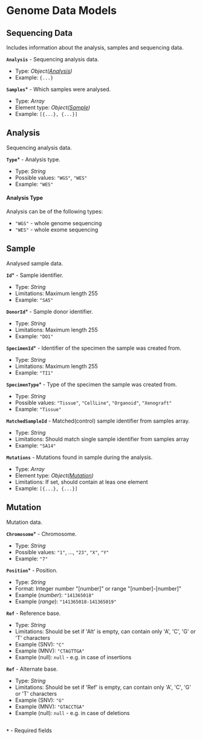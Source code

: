 # Genome Data Models

## Sequencing Data
Includes information about the analysis, samples and sequencing data.

**`Analysis`** - Sequencing analysis data.
- Type: _Object([Analysis](https://github.com/dkfz-unite/unite-genome-feed/blob/main/Docs/api-genome-models.md#analysis))_
- Example: `{...}`

**`Samples`*** - Which samples were analysed.
- Type: _Array_
- Element type: _Object([Sample](https://github.com/dkfz-unite/unite-genome-feed/blob/main/Docs/api-genome-models.md#sample))_
- Example: `[{...}, {...}]`

## Analysis
Sequencing analysis data.

**`Type`*** - Analysis type.
- Type: _String_
- Possible values: `"WGS"`, `"WES"`
- Example: `"WES"`

#### Analysis Type
Analysis can be of the following types:
- `"WGS"` - whole genome sequencing
- `"WES"` - whole exome sequencing

## Sample
Analysed sample data.

**`Id`*** - Sample identifier.
- Type: _String_
- Limitations: Maximum length 255
- Example: `"SA5"`

**`DonorId`*** - Sample donor identifier.
- Type: _String_
- Limitations: Maximum length 255
- Example: `"DO1"`

**`SpecimenId`*** - Identifier of the specimen the sample was created from.
- Type: _String_
- Limitations: Maximum length 255
- Example: `"TI1"`

**`SpecimenType`*** - Type of the specimen the sample was created from.
- Type: _String_
- Possible values: `"Tissue"`, `"CellLine"`, `"Organoid"`, `"Xenograft"`
- Example: `"Tissue"`

**`MatchedSampleId`** - Matched(control) sample identifier from samples array.
- Type: _String_
- Limitations: Should match single sample identifier from samples array
- Example: `"SA14"`

**`Mutations`** - Mutations found in sample during the analysis.
- Type: _Array_
- Element type: _Object([Mutation](https://github.com/dkfz-unite/unite-genome-feed/blob/main/Docs/api-genome-models.md#mutation))_
- Limitations: If set, should contain at leas one element
- Example: `[{...}, {...}]`

## Mutation
Mutation data.

**`Chromosome`*** - Chromosome.
- Type: _String_
- Possible values: `"1"`, ..., `"23"`, `"X"`, `"Y"`
- Example: `"7"`

**`Position`*** - Position.
- Type: _String_
- Format: Integer number "[number]" or range "[number]-[number]"
- Example (_number_): `"141365018"`
- Example (_range_): `"141365018-141365019"`

**`Ref`** - Reference base.
- Type: _String_
- Limitations: Should be set if 'Alt' is empty, can contain only 'A', 'C', 'G' or 'T' characters
- Example (SNV): `"C"`
- Example (MNV): `"CTAGTTGA"`
- Example (null): `null` - e.g. in case of insertions

**`Ref`** - Alternate base.
- Type: _String_
- Limitations: Should be set if 'Ref' is empty, can contain only 'A', 'C', 'G' or 'T' characters
- Example (SNV): `"G"`
- Example (MNV): `"GTACCTGA"`
- Example (null): `null` - e.g. in case of deletions

##
**`*`** - Required fields
